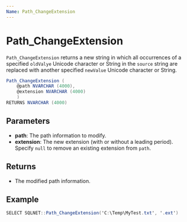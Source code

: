 ```yaml
---
Name: Path_ChangeExtension
---
```


# Path_ChangeExtension

`Path_ChangeExtension` returns a new string in which all occurrences of a specified `oldValye` Unicode character or String in the `source` string are replaced with another specified `newValue` Unicode character or String.

```csharp
Path_ChangeExtension (
	@path NVARCHAR (4000),
	@extension NVARCHAR (4000)
	)
RETURNS NVARCHAR (4000)
```

## Parameters

  - **path**: The path information to modify.
  - **extension**: The new extension (with or without a leading period). Specify `null` to remove an existing extension from `path`.

## Returns

 - The modified path information.

## Example

```csharp
SELECT SQLNET::Path_ChangeExtension('C:\Temp\MyTest.txt', '.ext')
```
